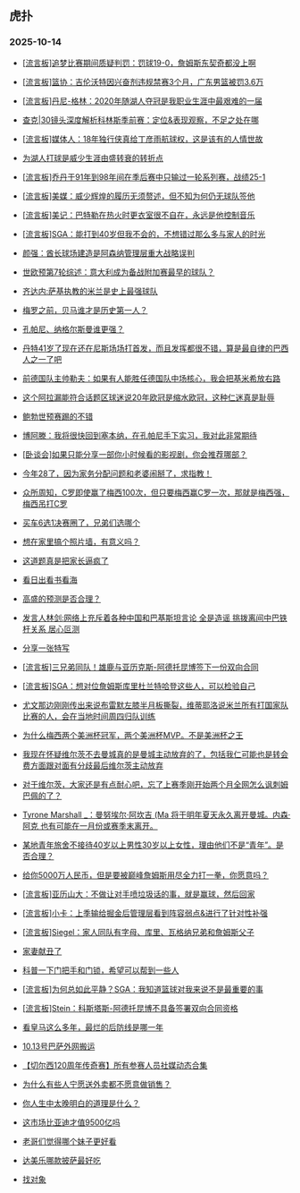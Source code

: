 ## 虎扑 
### 2025-10-14

+ [[流言板]追梦比赛期间质疑判罚：罚球19-0，詹姆斯东契奇都没上啊](https://bbs.hupu.com/635160286.html)

+ [[流言板]篮协：吉伦沃特因兴奋剂违规禁赛3个月，广东男篮被罚3.6万](https://bbs.hupu.com/635160267.html)

+ [[流言板]丹尼-格林：2020年随湖人夺冠是我职业生涯中最艰难的一届](https://bbs.hupu.com/635158482.html)

+ [查克|30镜头深度解析科林斯季前赛：定位&amp;表现观察，不足之处在哪](https://bbs.hupu.com/635157620.html)

+ [[流言板]媒体人：18年独行侠真给丁彦雨航球权，这是该有的人情世故](https://bbs.hupu.com/635158674.html)

+ [为湖人打球是威少生涯由盛转衰的转折点](https://bbs.hupu.com/635157798.html)

+ [[流言板]乔丹于91年到98年间在季后赛中只输过一轮系列赛，战绩25-1](https://bbs.hupu.com/635158760.html)

+ [[流言板]美媒：威少辉煌的履历无须赘述，但不知为何仍无球队签他](https://bbs.hupu.com/635160133.html)

+ [[流言板]美记：巴特勒在热火时更衣室很不自在，永远是他控制音乐](https://bbs.hupu.com/635160774.html)

+ [[流言板]SGA：能打到40岁但我不会的，不想错过那么多与家人的时光](https://bbs.hupu.com/635161396.html)

+ [颜强：酋长球场建造是阿森纳管理层重大战略误判](https://bbs.hupu.com/635155308.html)

+ [世欧预第7轮综述：意大利成为备战附加赛最早的球队？](https://bbs.hupu.com/635153437.html)

+ [齐达内:萨基执教的米兰是史上最强球队](https://bbs.hupu.com/635153679.html)

+ [梅罗之前，贝马谁才是历史第一人？](https://bbs.hupu.com/635153325.html)

+ [孔帕尼、纳格尔斯曼谁更强？](https://bbs.hupu.com/635157027.html)

+ [丹特41岁了现在还在尼斯场场打首发，而且发挥都很不错，算是最自律的巴西人之一了吧](https://bbs.hupu.com/635154408.html)

+ [前德国队主帅勒夫：如果有人能胜任德国队中场核心，我会把基米希放右路](https://bbs.hupu.com/635154944.html)

+ [这个阿拉漏能符合话题区球迷说20年欧冠是缩水欧冠，这种仁迷真是耻辱](https://bbs.hupu.com/635154781.html)

+ [鲍勃世预赛踢的不错](https://bbs.hupu.com/635155919.html)

+ [博阿滕：我将很快回到塞本纳，在孔帕尼手下实习，我对此非常期待](https://bbs.hupu.com/635157788.html)

+ [[卧谈会]如果只能分享一部你小时候看的影视剧，你会推荐哪部？](https://bbs.hupu.com/635159273.html)

+ [今年28了，因为家务分配问题和老婆闹掰了，求指教！](https://bbs.hupu.com/635158969.html)

+ [众所周知，C罗即使赢了梅西100次，但只要梅西赢C罗一次，那就是梅西强，梅西吊打C罗](https://bbs.hupu.com/635157859.html)

+ [买车6选1决赛圈了，兄弟们选哪个](https://bbs.hupu.com/635159845.html)

+ [想在家里搞个照片墙，有意义吗？](https://bbs.hupu.com/635159334.html)

+ [这道题真是把家长逼疯了](https://bbs.hupu.com/635158991.html)

+ [看日出看书看海](https://bbs.hupu.com/635160124.html)

+ [高盛的预测是否合理？](https://bbs.hupu.com/635158480.html)

+ [发言人林剑:网络上充斥着各种中国和巴基斯坦言论 全是造谣 挑拨离间中巴铁杆关系 居心叵测](https://bbs.hupu.com/635158594.html)

+ [分享一张特写](https://bbs.hupu.com/635160996.html)

+ [[流言板]三兄弟同队！雄鹿与亚历克斯-阿德托昆博签下一份双向合同](https://bbs.hupu.com/635161592.html)

+ [[流言板]SGA：想对位詹姆斯库里杜兰特哈登这些人，可以检验自己](https://bbs.hupu.com/635161295.html)

+ [尤文那边刚刚传出来说布雷默左膝半月板撕裂，维蒂耶洛说米兰所有打国家队比赛的人，会在当地时间周四归队训练](https://bbs.hupu.com/635158976.html)

+ [为什么梅西两个美洲杯冠军，两个美洲杯MVP。不是美洲杯之王](https://bbs.hupu.com/635156341.html)

+ [我现在怀疑维尔茨不去曼城真的是曼城主动放弃的了，包括我仁可能也是转会费方面跟对面有分歧最后维尔茨主动放弃](https://bbs.hupu.com/635154673.html)

+ [对于维尔茨，大家还是有点耐心吧，忘了上赛季刚开始两个月全网怎么讽刺姆巴佩的了？](https://bbs.hupu.com/635154251.html)

+ [Tyrone Marshall _：曼努埃尔·阿坎吉 (Ma 将于明年夏天永久离开曼城。内森·阿克  也有可能在一月份或赛季末离开。](https://bbs.hupu.com/635159786.html)

+ [某地青年旅舍不接待40岁以上男性30岁以上女性，理由他们不是“青年”。是否合理？](https://bbs.hupu.com/635158468.html)

+ [给你5000万人民币，但是要被巅峰詹姆斯用尽全力打一拳，你愿意吗？](https://bbs.hupu.com/635159944.html)

+ [[流言板]亚历山大：不做让对手喷垃圾话的事，就是赢球，然后回家](https://bbs.hupu.com/635161197.html)

+ [[流言板]小卡：上季输给掘金后管理层看到阵容弱点&amp;进行了针对性补强](https://bbs.hupu.com/635159211.html)

+ [[流言板]Siegel：家人同队有字母、库里、瓦格纳兄弟和詹姆斯父子](https://bbs.hupu.com/635161779.html)

+ [家妻献丑了](https://bbs.hupu.com/635162055.html)

+ [科普一下门把手和门锁，希望可以帮到一些人](https://bbs.hupu.com/635160879.html)

+ [[流言板]为何总如此平静？SGA：我知道篮球对我来说不是最重要的事](https://bbs.hupu.com/635161625.html)

+ [[流言板]Stein：科斯塔斯-阿德托昆博不具备签署双向合同资格](https://bbs.hupu.com/635161981.html)

+ [看皇马这么多年，最烂的后防线是哪一年](https://bbs.hupu.com/635157011.html)

+ [10.13号巴萨外网搬运](https://bbs.hupu.com/635158606.html)

+ [【切尔西120周年传奇赛】所有参赛人员社媒动态合集](https://bbs.hupu.com/635159828.html)

+ [为什么有些人宁愿送外卖都不愿意做销售？](https://bbs.hupu.com/635160562.html)

+ [你人生中太晚明白的道理是什么？](https://bbs.hupu.com/635160880.html)

+ [这市场比亚迪才值9500亿吗](https://bbs.hupu.com/635160309.html)

+ [老哥们觉得哪个妹子更好看](https://bbs.hupu.com/635161389.html)

+ [达美乐哪款披萨最好吃](https://bbs.hupu.com/635160449.html)

+ [找对象](https://bbs.hupu.com/635160667.html)

